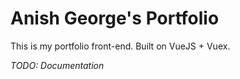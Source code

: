 # Anish George's Portfolio
This is my portfolio front-end. Built on VueJS + Vuex.

_TODO: Documentation_